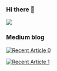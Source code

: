 ### Hi there 👋

<!--
**c004245/c004245** is a ✨ _special_ ✨ repository because its `README.md` (this file) appears on your GitHub profile.

Here are some ideas to get you started:

- 🔭 I’m currently working on ...
- 🌱 I’m currently learning ...
- 👯 I’m looking to collaborate on ...
- 🤔 I’m looking for help with ...
- 💬 Ask me about ...
- 📫 How to reach me: ...
- 😄 Pronouns: ...
- ⚡ Fun fact: ...
-->
<a href="https://opgc.me/#/users/c004245" target="_blank"><img src="https://api.opgc.me/githubs/users/c004245/tag/?border=normal" /></a>

### Medium blog
 <a target="_blank" href="https://github-readme-medium-recent-article.vercel.app/medium/@c004112/0"><img src="https://github-readme-medium-recent-article.vercel.app/medium/@c004112/0" alt="Recent Article 0"> 

<a target="_blank" href="https://github-readme-medium-recent-article.vercel.app/medium/@c004112/2"><img src="https://github-readme-medium-recent-article.vercel.app/medium/@c004112/1" alt="Recent Article 1"> 
